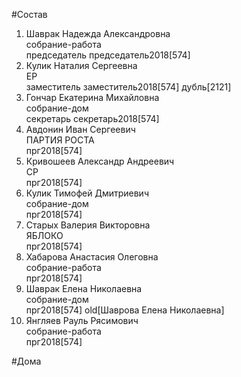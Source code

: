 #Состав  
1. Шаврак Надежда Александровна  
    собрание-работа  
    председатель председатель2018[574]  
2. Кулик Наталия Сергеевна  
    ЕР  
    заместитель заместитель2018[574] дубль[2121]  
3. Гончар Екатерина Михайловна  
    собрание-дом  
    секретарь секретарь2018[574]  
4. Авдонин Иван Сергеевич  
    ПАРТИЯ РОСТА  
    прг2018[574]  
5. Кривошеев Александр Андреевич  
    СР  
    прг2018[574]  
6. Кулик Тимофей Дмитриевич  
    собрание-дом  
    прг2018[574]  
7. Старых Валерия Викторовна  
    ЯБЛОКО  
    прг2018[574]  
8. Хабарова Анастасия Олеговна  
    собрание-работа  
    прг2018[574]  
9. Шаврак Елена Николаевна  
    собрание-дом  
    прг2018[574] old[Шаврова Елена Николаевна]  
10. Янгляев Рауль Рясимович  
    собрание-работа  
    прг2018[574]  
  
#Дома  
